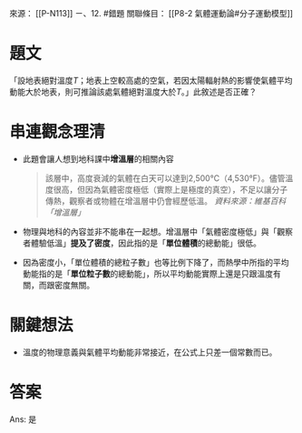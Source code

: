 來源： [[P-N113]] ㄧ、12. #錯題 
關聯條目： [[P8-2 氣體運動論#分子運動模型]]

# 題文
「設地表絕對溫度$T$；地表上空較高處的空氣，若因太陽輻射熱的影響使氣體平均動能大於地表，則可推論該處氣體絕對溫度大於$T$。」此敘述是否正確？

# 串連觀念理清
- 此題會讓人想到地科課中**增溫層**的相關內容
	> 該層中，高度衰減的氣體在白天可以達到2,500°C（4,530°F）。儘管溫度很高，但因為氣體密度極低（實際上是極度的真空），不足以讓分子傳熱，觀察者或物體在增溫層中仍會經歷低溫。
	> *資料來源：維基百科「增溫層」*
	
- 物理與地科的內容並非不能串在一起想。增溫層中「氣體密度極低」與「觀察者體驗低溫」**提及了密度**，因此指的是「**單位體積**的總動能」很低。
- 因為密度小，「單位體積的總粒子數」也等比例下降了，而熱學中所指的平均動能指的是「**單位粒子數**的總動能」，所以平均動能實際上還是只跟溫度有關，而跟密度無關。

# 關鍵想法
- 溫度的物理意義與氣體平均動能非常接近，在公式上只差一個常數而已。

# 答案
Ans: 是